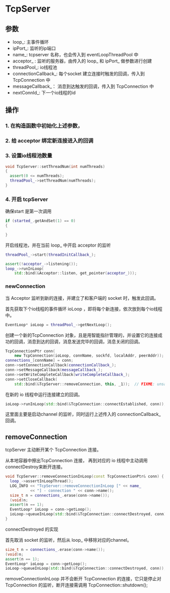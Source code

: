 # TcpServer

## 参数

* loop_: 主事件循环
* ipPort_: 监听的ip端口
* name_: tcpserver 名称，也会传入到 eventLoopThreadPool 中
* acceptor_ : 监听的服务器，由传入的 loop_ 和 ipPort_ 做参数进行创建
* threadPool_: io线程池
* connectionCallback_: 每个socket 建立连接时触发的回调，传入到 TcpConnection 中
* messageCallback_： 消息到达触发的回调，传入到 TcpConnection 中
* nextConnId_: 下一个io线程的id

## 操作

### 1. 在构造函数中初始化上述参数，

### 2. 给 acceptor 绑定新连接进入的回调

### 3. 设置io线程池数量
```c++
void TcpServer::setThreadNum(int numThreads)
{
  assert(0 <= numThreads);
  threadPool_->setThreadNum(numThreads);
}
```

### 4. 开启 tcpServer

确保start 是第一次调用
```c++
if (started_.getAndSet(1) == 0)
{

}
```

开启线程池，并在当前 loop_ 中开启 acceptor 的监听
```c++
threadPool_->start(threadInitCallback_);

assert(!acceptor_->listening());
loop_->runInLoop(
    std::bind(&Acceptor::listen, get_pointer(acceptor_)));
```

### newConnection

当 Acceptor 监听到新的连接，并建立了和客户端的 socket 时，触发此回调。

首先获取下个io线程的事件循环 ioLoop ，即将每个新连接，依次放到每个io线程中。
```c++
EventLoop* ioLoop = threadPool_->getNextLoop();
```

创建一个新的TcpConnection 对象，且是用智能指针管理的，并设置它的连接成功的回调，消息到达的回调，消息发送完毕的回调，消息关闭的回调。
```c++
TcpConnectionPtr conn(
    new TcpConnection(ioLoop, connName, sockfd, localAddr, peerAddr));
connections_[connName] = conn;
conn->setConnectionCallback(connectionCallback_);
conn->setMessageCallback(messageCallback_);
conn->setWriteCompleteCallback(writeCompleteCallback_);
conn->setCloseCallback(
    std::bind(&TcpServer::removeConnection, this, _1));  // FIXME: unsafe
```

在新的 io 线程中运行连接建立的回调。
```c++
ioLoop->runInLoop(std::bind(&TcpConnection::connectEstablished, conn));
```

这里面主要是启动channel 的监听，同时运行上述传入的 connectionCallback_ 回调。


## removeConnection

tcpServer 主动断开某个 TcpConnection 连接。

从本地容器中擦出TcpConnection 连接， 再到对应的 io 线程中主动调用 connectDestroy来断开连接。

```c++
void TcpServer::removeConnectionInLoop(const TcpConnectionPtr& conn) {
  loop_->assertInLoopThread();
  LOG_INFO << "TcpServer::removeConnectionInLoop [" << name_
           << "] - connection " << conn->name();
  size_t n = connections_.erase(conn->name());
  (void)n;
  assert(n == 1);
  EventLoop* ioLoop = conn->getLoop();
  ioLoop->queueInLoop(std::bind(&TcpConnection::connectDestroyed, conn));
}
```

connectDestroyed 的实现

首先取消 socket 的监听，然后从 loop_ 中移除对应的channel。
```c++
size_t n = connections_.erase(conn->name());
(void)n;
assert(n == 1);
EventLoop* ioLoop = conn->getLoop();
ioLoop->queueInLoop(std::bind(&TcpConnection::connectDestroyed, conn));
```



removeConnectionInLoop 并不会断开 TcpConnection 的连接，它只是停止对 TcpConnection 的监听，断开连接需调用 TcpConnection::shutdown();